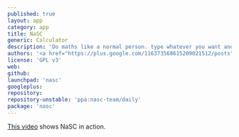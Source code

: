 ```yaml
---
published: true
layout: app
category: app
title: NaSC
generic: Calculator
description: 'Do maths like a normal person. type whatever you want and the app smartly figures out what is math and spits out an answer on the right pane. Then you can plug those answers in to future equations and if that answer changes, so does the equations it&#39;s used in.'
authors: '<a href="https://plus.google.com/116373568615209021512/posts">Peter A</a>'
license: 'GPL v3'
web:
github:
launchpad: 'nasc'
googleplus:
repository:
repository-unstable: 'ppa:nasc-team/daily'
package: 'nasc'
---
```


[This video](https://dl.dropboxusercontent.com/u/28321853/screencast1411074345.webm) shows NaSC in action.